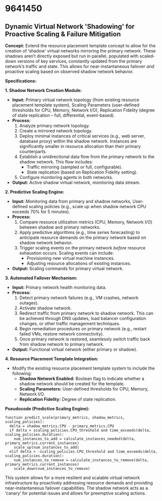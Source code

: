 # 9641450

## Dynamic Virtual Network 'Shadowing' for Proactive Scaling & Failure Mitigation

**Concept:** Extend the resource placement template concept to allow for the creation of ‘shadow’ virtual networks mirroring the primary network. These shadows aren’t directly exposed but run in parallel, populated with scaled-down versions of key services, constantly updated from the primary network’s traffic and state. This allows for near-instantaneous failover *and* proactive scaling based on observed shadow network behavior.

**Specifications:**

**1. Shadow Network Creation Module:**

   *   **Input:**  Primary virtual network topology (from existing resource placement template system), Scaling Parameters (user-defined thresholds for CPU, Memory, Network I/O), Replication Fidelity (degree of state replication – full, differential, event-based).
   *   **Process:**
        1.  Analyze primary network topology.
        2.  Create a mirrored network topology.
        3.  Deploy minimal instances of critical services (e.g., web server, database proxy) within the shadow network.  Instances are significantly smaller in resource allocation than their primary counterparts.
        4.  Establish a unidirectional data flow from the primary network to the shadow network. This flow includes:
            *   Traffic mirroring (sampled or full, configurable).
            *   State replication (based on Replication Fidelity setting).
        5.  Configure monitoring agents in both networks.
   *   **Output:**  Active shadow virtual network, monitoring data stream.

**2. Predictive Scaling Engine:**

   *   **Input:** Monitoring data from primary and shadow networks, User-defined scaling policies (e.g., scale up when shadow network CPU exceeds 70% for 5 minutes).
   *   **Process:**
        1.  Compare resource utilization metrics (CPU, Memory, Network I/O) between shadow and primary networks.
        2.  Apply predictive algorithms (e.g., time series forecasting) to anticipate resource demands on the primary network based on shadow network behavior.
        3.  Trigger scaling events on the primary network *before* resource exhaustion occurs.  Scaling events can include:
            *   Provisioning new virtual machine instances.
            *   Adjusting resource allocations of existing instances.
   *   **Output:** Scaling commands for primary virtual network.

**3. Automated Failover Mechanism:**

   *   **Input:**  Primary network health monitoring data.
   *   **Process:**
        1.  Detect primary network failures (e.g., VM crashes, network outages).
        2.  Activate shadow network.
        3.  Redirect traffic from primary network to shadow network. This can be achieved through DNS updates, load balancer configuration changes, or other traffic management techniques.
        4.  Begin remediation procedures on primary network (e.g., restart failed VMs, restore network connectivity).
        5.  Once primary network is restored, seamlessly switch traffic back from shadow network to primary network.
   *   **Output:**  Functional virtual network (either primary or shadow).

**4. Resource Placement Template Integration:**

   *   Modify the existing resource placement template system to include the following:
        *   **Shadow Network Enabled:** Boolean flag to indicate whether a shadow network should be created for the template.
        *   **Scaling Parameters:** User-defined thresholds for CPU, Memory, Network I/O.
        *   **Replication Fidelity:** Degree of state replication.



**Pseudocode (Predictive Scaling Engine):**

```
function predict_scale(primary_metrics, shadow_metrics, scaling_policies):
  delta = shadow_metrics.CPU - primary_metrics.CPU
  if delta > scaling_policies.CPU_threshold and time_exceeds(delta, scaling_policies.duration):
    num_instances_to_add = calculate_instances_needed(delta, primary_metrics.current_instances)
    scale_up(num_instances_to_add)
  elif delta < -scaling_policies.CPU_threshold and time_exceeds(delta, scaling_policies.duration):
    num_instances_to_remove = calculate_instances_to_remove(delta, primary_metrics.current_instances)
    scale_down(num_instances_to_remove)
```

This system allows for a more resilient and scalable virtual network infrastructure by proactively addressing resource demands and providing near-instantaneous failover capabilities. The shadow network acts as a ‘canary’ for potential issues and allows for preemptive scaling actions.